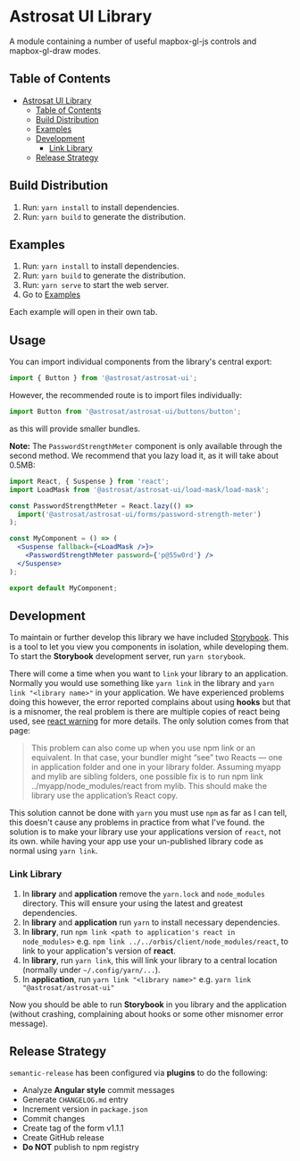 # Astrosat UI Library

A module containing a number of useful mapbox-gl-js controls and mapbox-gl-draw modes.

## Table of Contents

- [Astrosat UI Library](#astrosat-ui-library)
  - [Table of Contents](#table-of-contents)
  - [Build Distribution](#build-distribution)
  - [Examples](#examples)
  - [Development](#development)
    - [Link Library](#link-library)
  - [Release Strategy](#release-strategy)

## Build Distribution

1. Run: `yarn install` to install dependencies.
1. Run: `yarn build` to generate the distribution.

## Examples

1. Run: `yarn install` to install dependencies.
1. Run: `yarn build` to generate the distribution.
1. Run: `yarn serve` to start the web server.
1. Go to [Examples](http://localhost:1337/demo)

Each example will open in their own tab.

## Usage

You can import individual components from the library's central export:

```javascript
import { Button } from '@astrosat/astrosat-ui';
```

However, the recommended route is to import files individually:

```javascript
import Button from '@astrosat/astrosat-ui/buttons/button';
```

as this will provide smaller bundles.

**Note:** The `PasswordStrengthMeter` component is only available through the second method. We recommend that you lazy load it, as it will take about 0.5MB:

```jsx
import React, { Suspense } from 'react';
import LoadMask from '@astrosat/astrosat-ui/load-mask/load-mask';

const PasswordStrengthMeter = React.lazy(() =>
  import('@astrosat/astrosat-ui/forms/password-strength-meter')
);

const MyComponent = () => (
  <Suspense fallback={<LoadMask />}>
    <PasswordStrengthMeter password={'p@55w0rd'} />
  </Suspense>
);

export default MyComponent;
```

## Development

To maintain or further develop this library we have included [Storybook](https://storybook.js.org/). This is a tool to let you view you components in isolation, while developing them. To start the **Storybook** development server, run `yarn storybook`.

There will come a time when you want to `link` your library to an application. Normally you would use something like `yarn link` in the library and `yarn link "<library name>"` in your application. We have experienced problems doing this however, the error reported complains about using **hooks** but that is a misnomer, the real problem is there are multiple copies of react being used, see [react warning](https://reactjs.org/warnings/invalid-hook-call-warning.html#duplicate-react) for more details. The only solution comes from that page:

> This problem can also come up when you use npm link or an equivalent. In that case, your bundler might “see” two Reacts — one in application folder and one in your library folder. Assuming myapp and mylib are sibling folders, one possible fix is to run npm link ../myapp/node_modules/react from mylib. This should make the library use the application’s React copy.

This solution cannot be done with `yarn` you must use `npm` as far as I can tell, this doesn't cause any problems in practice from what I've found. the solution is to make your library use your applications version of `react`, not its own. while having your app use your un-published library code as normal using `yarn link`.

### Link Library

1. In **library** and **application** remove the `yarn.lock` and `node_modules` directory. This will ensure your using the latest and greatest dependencies.
1. In **library** and **application** run `yarn` to install necessary dependencies.
1. In **library**, run `npm link <path to application's react in node_modules>` e.g. `npm link ../../orbis/client/node_modules/react`, to link to your application's version of **react**.
1. In **library**, run `yarn link`, this will link your library to a central location (normally under `~/.config/yarn/...`).
1. In **application**, run `yarn link "<library name>"` e.g. `yarn link "@astrosat/astrosat-ui"`

Now you should be able to run **Storybook** in you library and the application (without crashing, complaining about hooks or some other misnomer error message).

## Release Strategy

`semantic-release` has been configured via **plugins** to do the following:

- Analyze **Angular style** commit messages
- Generate `CHANGELOG.md` entry
- Increment version in `package.json`
- Commit changes
- Create tag of the form v1.1.1
- Create GitHub release
- **Do NOT** publish to npm registry

